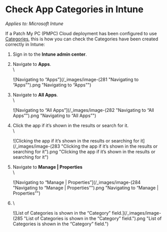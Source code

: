# Check App Categories in Intune

_Applies to: Microsoft Intune_

If a Patch My PC (PMPC) Cloud deployment has been configured to use [Categories](../../cloud-deployments/deploying-an-app-using-cloud/cloud-configurations-deployment-tab/categories-deployments.md), this is how you can check the Categories have been created correctly in Intune:

1. Sign in to the **Intune admin center**.
2.  Navigate to **Apps**.\
    \


    ![Navigating to “Apps”](/_images/image-(281 "Navigating to “Apps”").png "Navigating to “Apps”")


3.  Navigate to **All Apps**.\
    \


    ![Navigating to “All Apps”](/_images/image-(282 "Navigating to “All Apps”").png "Navigating to “All Apps”")


4.  Click the app if it’s shown in the results or search for it.\
    \


    ![Clicking the app if it’s shown in the results or searching for it](/_images/image-(283 "Clicking the app if it’s shown in the results or searching for it").png "Clicking the app if it’s shown in the results or searching for it")


5.  Navigate to **Manage | Properties**\
    \


    ![Navigating to “Manage | Properties”](/_images/image-(284 "Navigating to “Manage | Properties”").png "Navigating to “Manage | Properties”")




6.  \


    ![List of Categories is shown in the “Category” field.](/_images/image-(285 "List of Categories is shown in the “Category” field.").png "List of Categories is shown in the “Category” field.")
